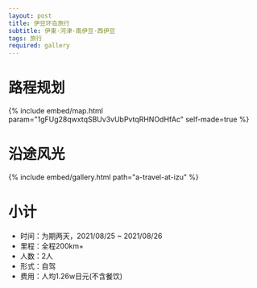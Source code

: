 ```yaml
---
layout: post
title: 伊豆环岛旅行
subtitle: 伊東·河津·南伊豆·西伊豆
tags: 旅行
required: gallery
---
```


# 路程规划

{% include embed/map.html param="1gFUg28qwxtqSBUv3vUbPvtqRHNOdHfAc" self-made=true %}

# 沿途风光

{% include embed/gallery.html path="a-travel-at-izu" %}

# 小计

- 时间：为期两天，2021/08/25 ~ 2021/08/26
- 里程：全程200km+
- 人数：2人
- 形式：自驾
- 费用：人均1.26w日元(不含餐饮)
